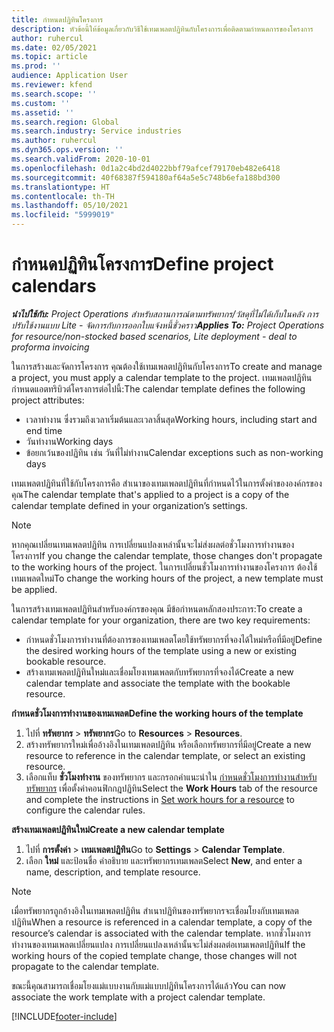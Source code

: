 ```yaml
---
title: กำหนดปฏิทินโครงการ
description: หัวข้อนี้ให้ข้อมูลเกี่ยวกับวิธีใช้เทมเพลตปฏิทินกับโครงการเพื่อติดตามกำหนดการของโครงการ
author: ruhercul
ms.date: 02/05/2021
ms.topic: article
ms.prod: ''
audience: Application User
ms.reviewer: kfend
ms.search.scope: ''
ms.custom: ''
ms.assetid: ''
ms.search.region: Global
ms.search.industry: Service industries
ms.author: ruhercul
ms.dyn365.ops.version: ''
ms.search.validFrom: 2020-10-01
ms.openlocfilehash: 0d1a2c4bd2d4022bbf79afcef79170eb482e6418
ms.sourcegitcommit: 40f68387f594180af64a5e5c748b6efa188bd300
ms.translationtype: HT
ms.contentlocale: th-TH
ms.lasthandoff: 05/10/2021
ms.locfileid: "5999019"
---
```

# <a name="define-project-calendars"></a><span data-ttu-id="c0fbb-103">กำหนดปฏิทินโครงการ</span><span class="sxs-lookup"><span data-stu-id="c0fbb-103">Define project calendars</span></span>

<span data-ttu-id="c0fbb-104">_**นำไปใช้กับ:** Project Operations สำหรับสถานการณ์ตามทรัพยากร/วัสดุที่ไม่ได้เก็บในคลัง การปรับใช้งานแบบ Lite - จัดการกับการออกใบแจ้งหนี้ชั่วคราว_</span><span class="sxs-lookup"><span data-stu-id="c0fbb-104">_**Applies To:** Project Operations for resource/non-stocked based scenarios, Lite deployment - deal to proforma invoicing_</span></span>

<span data-ttu-id="c0fbb-105">ในการสร้างและจัดการโครงการ คุณต้องใช้เทมเพลตปฏิทินกับโครงการ</span><span class="sxs-lookup"><span data-stu-id="c0fbb-105">To create and manage a project, you must apply a calendar template to the project.</span></span> <span data-ttu-id="c0fbb-106">เทมเพลตปฏิทินกำหนดแอตทริบิวต์โครงการต่อไปนี้:</span><span class="sxs-lookup"><span data-stu-id="c0fbb-106">The calendar template defines the following project attributes:</span></span>

- <span data-ttu-id="c0fbb-107">เวลาทำงาน ซึ่งรวมถึงเวลาเริ่มต้นและเวลาสิ้นสุด</span><span class="sxs-lookup"><span data-stu-id="c0fbb-107">Working hours, including start and end time</span></span>
- <span data-ttu-id="c0fbb-108">วันทำงาน</span><span class="sxs-lookup"><span data-stu-id="c0fbb-108">Working days</span></span>
- <span data-ttu-id="c0fbb-109">ข้อยกเว้นของปฏิทิน เช่น วันที่ไม่ทำงาน</span><span class="sxs-lookup"><span data-stu-id="c0fbb-109">Calendar exceptions such as non-working days</span></span>

<span data-ttu-id="c0fbb-110">เทมเพลตปฏิทินที่ใช้กับโครงการคือ สำเนาของเทมเพลตปฏิทินที่กำหนดไว้ในการตั้งค่าขององค์กรของคุณ</span><span class="sxs-lookup"><span data-stu-id="c0fbb-110">The calendar template that's applied to a project is a copy of the calendar template defined in your organization’s settings.</span></span>

> [!NOTE]
> <span data-ttu-id="c0fbb-111">หากคุณเปลี่ยนเทมเพลตปฏิทิน การเปลี่ยนแปลงเหล่านั้นจะไม่ส่งผลต่อชั่วโมงการทำงานของโครงการ</span><span class="sxs-lookup"><span data-stu-id="c0fbb-111">If you change the calendar template, those changes don't propagate to the working hours of the project.</span></span> <span data-ttu-id="c0fbb-112">ในการเปลี่ยนชั่วโมงการทำงานของโครงการ ต้องใช้เทมเพลตใหม่</span><span class="sxs-lookup"><span data-stu-id="c0fbb-112">To change the working hours of the project, a new template must be applied.</span></span>

<span data-ttu-id="c0fbb-113">ในการสร้างเทมเพลตปฏิทินสำหรับองค์กรของคุณ มีข้อกำหนดหลักสองประการ:</span><span class="sxs-lookup"><span data-stu-id="c0fbb-113">To create a calendar template for your organization, there are two key requirements:</span></span>

- <span data-ttu-id="c0fbb-114">กำหนดชั่วโมงการทำงานที่ต้องการของเทมเพลตโดยใช้ทรัพยากรที่จองได้ใหม่หรือที่มีอยู่</span><span class="sxs-lookup"><span data-stu-id="c0fbb-114">Define the desired working hours of the template using a new or existing bookable resource.</span></span>
- <span data-ttu-id="c0fbb-115">สร้างเทมเพลตปฏิทินใหม่และเชื่อมโยงเทมเพลตกับทรัพยากรที่จองได้</span><span class="sxs-lookup"><span data-stu-id="c0fbb-115">Create a new calendar template and associate the template with the bookable resource.</span></span>

<span data-ttu-id="c0fbb-116">**กำหนดชั่วโมงการทำงานของเทมเพลต**</span><span class="sxs-lookup"><span data-stu-id="c0fbb-116">**Define the working hours of the template**</span></span>

1. <span data-ttu-id="c0fbb-117">ไปที่ **ทรัพยากร** \> **ทรัพยากร**</span><span class="sxs-lookup"><span data-stu-id="c0fbb-117">Go to **Resources** \> **Resources**.</span></span>
2. <span data-ttu-id="c0fbb-118">สร้างทรัพยากรใหม่เพื่ออ้างอิงในเทมเพลตปฏิทิน หรือเลือกทรัพยากรที่มีอยู่</span><span class="sxs-lookup"><span data-stu-id="c0fbb-118">Create a new resource to reference in the calendar template, or select an existing resource.</span></span>
3. <span data-ttu-id="c0fbb-119">เลือกแท็บ **ชั่วโมงทำงาน** ของทรัพยากร และกรอกคำแนะนำใน [กำหนดชั่วโมงการทำงานสำหรับทรัพยากร](/dynamics365/field-service/set-work-hours-resource.md) เพื่อตั้งค่าคอนฟิกกฎปฏิทิน</span><span class="sxs-lookup"><span data-stu-id="c0fbb-119">Select the **Work Hours** tab of the resource and complete the instructions in [Set work hours for a resource](/dynamics365/field-service/set-work-hours-resource.md) to configure the calendar rules.</span></span>

<span data-ttu-id="c0fbb-120">**สร้างเทมเพลตปฏิทินใหม่**</span><span class="sxs-lookup"><span data-stu-id="c0fbb-120">**Create a new calendar template**</span></span>

1. <span data-ttu-id="c0fbb-121">ไปที่ **การตั้งค่า** \> **เทมเพลตปฏิทิน**</span><span class="sxs-lookup"><span data-stu-id="c0fbb-121">Go to **Settings** \> **Calendar Template**.</span></span>
2. <span data-ttu-id="c0fbb-122">เลือก **ใหม่** และป้อนชื่อ คำอธิบาย และทรัพยากรเทมเพลต</span><span class="sxs-lookup"><span data-stu-id="c0fbb-122">Select **New**, and enter a name, description, and template resource.</span></span>

> [!NOTE]
> <span data-ttu-id="c0fbb-123">เมื่อทรัพยากรถูกอ้างอิงในเทมเพลตปฏิทิน สำเนาปฏิทินของทรัพยากรจะเชื่อมโยงกับเทมเพลตปฏิทิน</span><span class="sxs-lookup"><span data-stu-id="c0fbb-123">When a resource is referenced in a calendar template, a copy of the resource’s calendar is associated with the calendar template.</span></span> <span data-ttu-id="c0fbb-124">หากชั่วโมงการทำงานของเทมเพลตเปลี่ยนแปลง การเปลี่ยนแปลงเหล่านั้นจะไม่ส่งผลต่อเทมเพลตปฏิทิน</span><span class="sxs-lookup"><span data-stu-id="c0fbb-124">If the working hours of the copied template change, those changes will not propagate to the calendar template.</span></span>

<span data-ttu-id="c0fbb-125">ขณะนี้คุณสามารถเชื่อมโยงแม่แบบงานกับแม่แบบปฏิทินโครงการได้แล้ว</span><span class="sxs-lookup"><span data-stu-id="c0fbb-125">You can now associate the work template with a project calendar template.</span></span>


[!INCLUDE[footer-include](../includes/footer-banner.md)]

